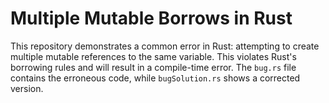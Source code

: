 # Multiple Mutable Borrows in Rust

This repository demonstrates a common error in Rust: attempting to create multiple mutable references to the same variable.  This violates Rust's borrowing rules and will result in a compile-time error.  The `bug.rs` file contains the erroneous code, while `bugSolution.rs` shows a corrected version.